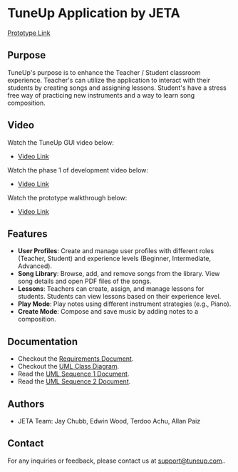 # TuneUp Application by JETA

[Prototype Link](https://allanpaiz.github.io/JETA/)

## Purpose
TuneUp's purpose is to enhance the Teacher / Student classroom experience.
Teacher's can utilize the application to interact with their students by creating songs and assigning lessons.
Student's have a stress free way of practicing new instruments and a way to learn song composition.

## Video
Watch the TuneUp GUI video below:
- [Video Link](https://youtu.be/pgapDJYTSwM)

Watch the phase 1 of development video below:
- [Video Link](https://www.youtube.com/watch?v=sk9v1fPIWgI)

Watch the prototype walkthrough below:
- [Video Link](https://www.youtube.com/watch?v=lD_9fbJtOM8)

## Features
- **User Profiles**: Create and manage user profiles with different roles (Teacher, Student) and experience levels (Beginner, Intermediate, Advanced).
- **Song Library**: Browse, add, and remove songs from the library. View song details and open PDF files of the songs.
- **Lessons**: Teachers can create, assign, and manage lessons for students. Students can view lessons based on their experience level.
- **Play Mode**: Play notes using different instrument strategies (e.g., Piano).
- **Create Mode**: Compose and save music by adding notes to a composition.

## Documentation

- Checkout the [Requirements Document](https://github.com/allanpaiz/JETA/blob/main/docs/requirements.pdf).
- Checkout the [UML Class Diagram](https://github.com/allanpaiz/JETA/blob/main/docs/uml-class-diagram.pdf).
- Read the [UML Sequence 1 Document](https://github.com/allanpaiz/JETA/blob/main/docs/sequence1.pdf).
- Read the [UML Sequence 2 Document](https://github.com/allanpaiz/JETA/blob/main/docs/sequence2.pdf).


## Authors
- JETA Team: Jay Chubb, Edwin Wood, Terdoo Achu, Allan Paiz

## Contact
For any inquiries or feedback, please contact us at [support@tuneup.com](mailto:support@tuneup.com)..
